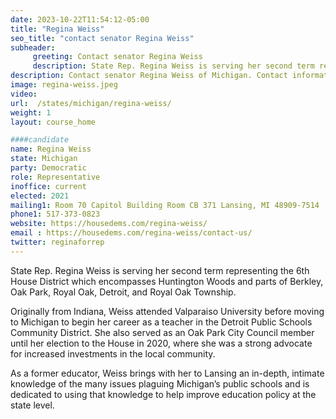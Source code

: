```yaml
---
date: 2023-10-22T11:54:12-05:00
title: "Regina Weiss"
seo_title: "contact senator Regina Weiss"
subheader:
     greeting: Contact senator Regina Weiss
     description: State Rep. Regina Weiss is serving her second term representing the 6th House District which encompasses Huntington Woods and parts of Berkley, Oak Park, Royal Oak, Detroit, and Royal Oak Township.
description: Contact senator Regina Weiss of Michigan. Contact information for Regina Weiss includes email address, phone number, and mailing address.
image: regina-weiss.jpeg
video:
url:  /states/michigan/regina-weiss/
weight: 1
layout: course_home

####candidate
name: Regina Weiss
state: Michigan
party: Democratic
role: Representative
inoffice: current
elected: 2021
mailing1: Room 70 Capitol Building Room CB 371 Lansing, MI 48909-7514
phone1: 517-373-0823
website: https://housedems.com/regina-weiss/
email : https://housedems.com/regina-weiss/contact-us/
twitter: reginaforrep
---
```


State Rep. Regina Weiss is serving her second term representing the 6th House District which encompasses Huntington Woods and parts of Berkley, Oak Park, Royal Oak, Detroit, and Royal Oak Township.



Originally from Indiana, Weiss attended Valparaiso University before moving to Michigan to begin her career as a teacher in the Detroit Public Schools Community District. She also served as an Oak Park City Council member until her election to the House in 2020, where she was a strong advocate for increased investments in the local community.  



As a former educator, Weiss brings with her to Lansing an in-depth, intimate knowledge of the many issues plaguing Michigan’s public schools  and is dedicated to using that knowledge to help improve education policy at the state level.
